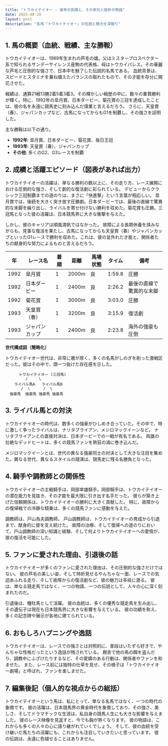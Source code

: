 ```yaml
---
title: "トウカイテイオー - 皇帝の系譜と、その栄光と挫折の物語"
date: 2025-08-29
layout: post
description: "名馬『トウカイテイオー』の伝説と魅力を深堀り"
---
```


## 1. 馬の概要（血統、戦績、主な勝鞍）

トウカイテイオーは、1989年生まれの芦毛の雄。父はミスタープロスペクター系で知られるサンデーサイレンス産駒の代表格、母はトウカイパレス。その華麗な芦毛と圧倒的な強さで、日本中を魅了した伝説的名馬である。  血統背景は、スピードとスタミナを兼ね備えたバランスの取れたもので、その才能を存分に開花させた。

戦績は、通算21戦13勝2着5着3着3。その輝かしい戦歴の中に、数々の重賞勝利が輝く。特に、1992年の皐月賞、日本ダービー、菊花賞の三冠を達成したことは、彼の名を永遠に競馬史に刻み込んだ偉業と言えるだろう。  さらに、天皇賞（春）、ジャパンカップなど、古馬になってからもG1を制覇し、その強さを証明した。

主な勝鞍は以下の通り。

* **1992年**: 皐月賞、日本ダービー、菊花賞、毎日王冠
* **1993年**: 天皇賞（春）、ジャパンカップ
* **その他**:  多くのG2、G3レースを制覇


## 2. 成績と活躍エピソード（図表があれば出力）

トウカイテイオーの活躍は、単なる勝利の数以上に、その走り方、レース展開における圧倒的な強さ、そして劇的な復活劇に彩られている。  デビューからクラシック三冠制覇までの道のりは、まさに「快進撃」という言葉が相応しい。  皐月賞では、後続を大きく突き放す圧勝劇。日本ダービーでは、最後の直線で驚異的な末脚を繰り出し、ライバルを寄せ付けない勝利を収めた。菊花賞も圧勝。三冠馬となった彼の活躍は、日本競馬界に大きな衝撃を与えた。

しかし、彼のキャリアは順風満帆ではなかった。  故障による長期休養を挟みながらも、見事な復活を果たし、古馬になってからも天皇賞（春）やジャパンカップといったG1レースで勝利を収めた。これは、彼の並外れた才能と、関係者たちの献身的な努力によるものと言えるだろう。

| 年 | レース名         | 着順 | 距離 | 馬場状態 | タイム       | 備考                                   |
|---|-----------------|-----|-----|----------|-------------|----------------------------------------|
| 1992 | 皐月賞           | 1   | 2000m| 良       | 1:59.8      | 圧勝                                   |
| 1992 | 日本ダービー       | 1   | 2400m| 良       | 2:26.2      | 最後の直線で驚異的な末脚               |
| 1992 | 菊花賞           | 1   | 3000m| 良       | 3:03.0      | 圧勝                                   |
| 1993 | 天皇賞（春）     | 1   | 3200m| 良       | 3:15.9      | 復活劇                                 |
| 1993 | ジャパンカップ     | 1   | 2400m| 良       | 2:23.8      | 海外の強豪も圧倒                         |


**世代構成図（簡略化）**

トウカイテイオー世代は、非常に層が厚く、多くの名馬がしのぎを削った激戦区だった。彼はその中で、頭一つ抜けた存在感を示した。

```
      トウカイテイオー (三冠馬)
         /     \
    ライバル馬A   ライバル馬B
       /  \      /  \
  強豪馬  強豪馬 強豪馬 強豪馬
```


## 3. ライバル馬との対決

トウカイテイオーの時代は、数多くの強豪がひしめき合っていた。その中で、特に激しく争ったライバルは、ナリタブライアン、メジロマックイーンなど。  ナリタブライアンとの直接対決は、日本ダービーでの一戦が有名である。  両雄の壮絶なデッドヒートは、多くの競馬ファンを熱狂の渦に巻き込んだ。

メジロマックイーンとは、世代の異なる強豪同士の対決として大きな注目を集めた。異なる世代、異なるスタイルの競演は、競馬史に残る名勝負となった。


## 4. 騎手や調教師との関係性

トウカイテイオーの主戦騎手は、岡部幸雄騎手。岡部騎手は、トウカイテイオーの潜在能力を見抜き、その才能を最大限に引き出す名手だった。  彼らが築き上げた信頼関係は、トウカイテイオーの勝利に大きく貢献した。  特に、故障からの復帰戦での冷静な騎乗は、多くの競馬ファンに感動を与えた。

調教師は、戸山為夫調教師。  戸山調教師は、トウカイテイオーの育成から引退まで、献身的に彼を支え続けた。  故障の治療、そして復帰への道のりにおいて、戸山調教師の深い知識と経験、そして何よりトウカイテイオーへの愛情が、彼の復活を可能にした。


## 5. ファンに愛された理由、引退後の話

トウカイテイオーが多くのファンに愛された理由は、その圧倒的な強さだけではない。  彼の芦毛の美しい姿、そして時折見せるやんちゃな一面、レースでの気迫あふれる走り、そして故障からの復活劇など、彼の魅力は多岐に渡る。  彼は、単なる競走馬ではなく、一つの物語、一つの伝説として、人々の心に深く刻まれたのだ。

引退後は、種牡馬として活躍。  彼の血統は、多くの優秀な競走馬を生み出し、その遺伝子は現在も日本競馬界に大きな影響を与えている。  彼の功績を称え、多くの記念碑や展示が各地に建てられている。


## 6. おもしろハプニングや逸話

トウカイテイオーは、レースでの強さとは対照的に、普段はいたずら好きで、やんちゃな性格だったという逸話が残されている。  厩舎で他の馬の餌を盗んだり、調教中にふざけたりするなど、その愛嬌のある行動は、関係者やファンを和ませた。  また、レース前には独特の仕草を見せ、その様子は「トウカイテイオー劇場」と呼ばれ、ファンを楽しませた。


## 7. 編集後記（個人的な視点からの総括）

トウカイテイオーという馬は、私にとって、単なる名馬ではなく、一つの時代の象徴です。  彼の活躍は、日本競馬界の黄金時代を象徴しており、その強さ、美しさ、そしてドラマチックな生涯は、私自身の競馬人生にも大きな影響を与えました。  彼のレース映像を見返すと、今でも胸が熱くなります。  彼の物語は、これからも多くの人々の心に語り継がれていくでしょう。  そして、彼の血統を受け継いだ馬たちの活躍にも、これからも注目していきたいと思っています。  彼の伝説は、永遠に色褪せることはありません。
